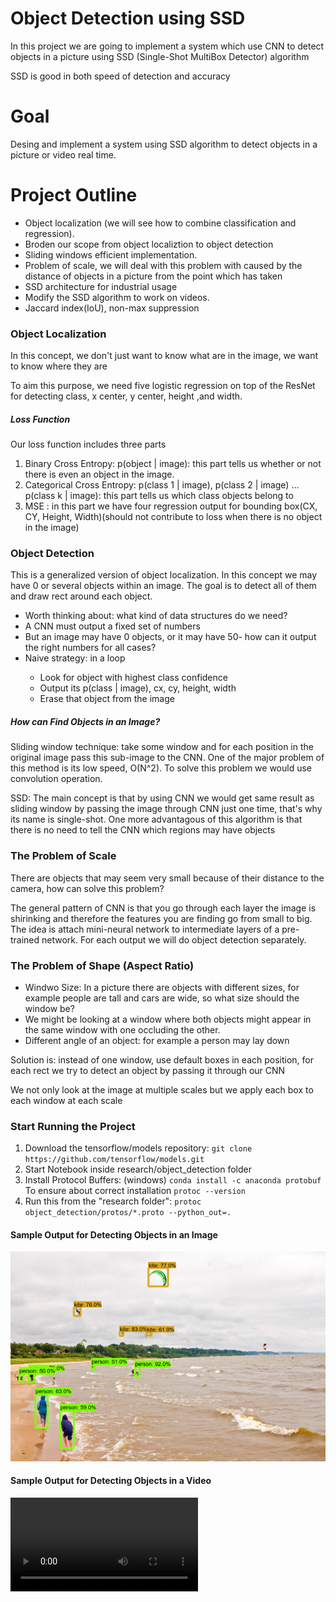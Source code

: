 <h1>Object Detection using SSD</h1>
<p>In this project we are going to implement a system which use CNN to detect objects in a picture using SSD (Single-Shot MultiBox Detector) algorithm</p>
<p>SSD is good in both speed of detection and accuracy</p>
<h1>Goal</h1>
<p>Desing and implement a system using SSD algorithm to detect objects in a picture or video real time.</p>
<h1>Project Outline</h1>
<ul>
  <li>Object localization (we will see how to combine classification and regression).</li>
  <li>Broden our scope from object localiztion to object detection</li>
  <li>Sliding windows efficient implementation.</li>
  <li>Problem of scale, we will deal with this problem with caused by the distance of objects in a picture from the point which has taken</li>
  <li>SSD architecture for industrial usage</li>
  <li>Modify the SSD algorithm to work on videos.</li>
  <li>Jaccard index(IoU), non-max suppression</li>
  </ul>
  <h3>Object Localization</h3>
  <p>In this concept, we don't just want to know what are in the image, we want to know where they are</p>
  <p>To aim this purpose, we need five logistic regression on top of the ResNet for detecting class, x center, y center, height ,and width.</p>
  <h5>Loss Function</h5>
  <p>Our loss function includes three parts</p>
  <ol>
  <li>Binary Cross Entropy: p(object | image): this part tells us whether or not there is even an object in the image.</li>
  <li>Categorical Cross Entropy: p(class 1 | image), p(class 2 | image) ... p(class k | image): this part tells us which class objects belong to</li>
  <li>MSE : in this part we have four regression output for bounding box(CX, CY, Height, Width)(should not contribute to loss when there is no object in the image)</li>
  </ol>
  <h3>Object Detection</h3>
  <p>This is a generalized version of object localization. In this concept we may have 0 or several objects within an image. The goal is to detect all of them and draw rect around each object.</p>
  <ul>
  <li>Worth thinking about: what kind of data structures do we need?</li>
  <li>A CNN must output a fixed set of numbers</li>
  <li>But an image may have 0 objects, or it may have 50- how can it output the right numbers for all cases?</li>
  <li>Naive strategy: in a loop</li>
  <ul>
    <li>Look for object with highest class confidence</li>
    <li>Output its p(class | image), cx, cy, height, width</li>
    <li>Erase that object from the image</li>
  </ul>
  </ul>
  <h5>How can Find Objects in an Image?</h5>
  <p>Sliding window technique: take some window and for each position in the original image pass this sub-image to the CNN. One of the major problem of this method is its low speed, O(N^2). To solve this problem we would use convolution operation.</p>
  <p>SSD: The main concept is that by using CNN we would get same result as sliding window by passing the image through CNN just one time, that's why its name is single-shot. One more advantagous of this algorithm is that there is no need to tell the CNN which regions may have objects</p>
<h3>The Problem of Scale</h3>
<p>There are objects that may seem very small because of their distance to the camera, how can solve this problem?</p>
<p>The general pattern of CNN is that you go through each layer the image is shirinking and therefore the features you are finding go from small to big. The idea is attach mini-neural network to intermediate layers of a pre-trained network. For each output we will do object detection separately.</p>
<h3>The Problem of Shape (Aspect Ratio)</h3>
<ul>
<li>Windwo Size: In a picture there are objects with different sizes, for example people are tall and cars are wide, so what size should the window be?</li>
<li>We might be looking at a window where both objects might appear in the same window with one occluding the other.</li>
  <li>Different angle of an object: for example a person may lay down</li>
</ul>
<p>Solution is: instead of one window, use default boxes in each position, for each rect we try to detect an object by passing it through our CNN</p>
<p>We not only look at the image at multiple scales but we apply each box to each window at each scale</p>

<h3>Start Running the Project</h3>
<ol>
<li>Download the tensorflow/models repository: <code>git clone https://github.com/tensorflow/models.git</code></li>
  <li>Start Notebook inside research/object_detection folder</li>
  <li>Install Protocol Buffers: (windows) <code>conda install -c anaconda protobuf</code> To ensure about correct installation <code>protoc --version</code></li>
  <li>Run this from the "research folder": <code>protoc object_detection/protos/*.proto --python_out=.</code>
</ol>
<h4>Sample Output for Detecting Objects in an Image</h4>
<img src="https://github.com/amoazeni75/object-detection-ssd/blob/master/sea.jpg" alt="sea"/>
<h4>Sample Output for Detecting Objects in a Video</h4>
<video controls>
  <source src="movie.mp4" type="video/mp4">
  Your browser does not support the video tag.
</video>
